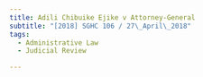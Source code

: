 ```yaml
---
title: Adili Chibuike Ejike v Attorney-General 
subtitle: "[2018] SGHC 106 / 27\_April\_2018"
tags:
  - Administrative Law
  - Judicial Review

---
```


